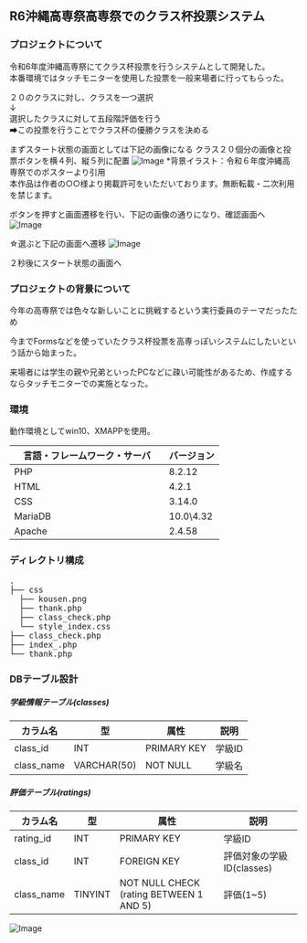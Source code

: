 
## R6沖縄高専祭高専祭でのクラス杯投票システム

### プロジェクトについて
令和6年度沖縄高専祭にてクラス杯投票を行うシステムとして開発した。
<br>本番環境ではタッチモニターを使用した投票を一般来場者に行ってもらった。

２０のクラスに対し、クラスを一つ選択
<br>↓
<br>選択したクラスに対して五段階評価を行う
<br>➡この投票を行うことでクラス杯の優勝クラスを決める

まずスタート状態の画面としては下記の画像になる
クラス２０個分の画像と投票ボタンを横４列、縦５列に配置
![Image](https://github.com/user-attachments/assets/6869d0f1-1a77-4da5-9ee0-5700bbcff8e5)
*背景イラスト：令和６年度沖縄高専祭でのポスターより引用<br>
本作品は作者の○○様より掲載許可をいただいております。無断転載・二次利用を禁じます。

ボタンを押すと画面遷移を行い、下記の画像の通りになり、確認画面へ
![Image](https://github.com/user-attachments/assets/39d574a5-f5d9-47a4-a2a2-a56e5255a248)

☆選ぶと下記の画面へ遷移
![Image](https://github.com/user-attachments/assets/f7ca711d-622b-4cdb-afb0-46c2896f85ef)

２秒後にスタート状態の画面へ

### プロジェクトの背景について
今年の高専祭では色々な新しいことに挑戦するという実行委員のテーマだったため

今までFormsなどを使っていたクラス杯投票を高専っぽいシステムにしたいという話から始まった。

来場者には学生の親や兄弟といったPCなどに疎い可能性があるため、作成するならタッチモニターでの実施となった。

### 環境

<!-- 言語、フレームワーク、ミドルウェア、インフラの一覧とバージョンを記載 -->
動作環境としてwin10、XMAPPを使用。

| 言語・フレームワーク・サーバ　　| バージョン |
| --------------------- | ---------- |
| PHP                   | 8.2.12    |
| HTML                  | 4.2.1      |
| CSS                   | 3.14.0     |
| MariaDB                | 10.0\4.32        |
| Apache                | 2.4.58    |


### ディレクトリ構成
<pre>
.
├── css
  ├── kousen.png
  ├── thank.php
  ├── class_check.php
  └── style_index.css
├── class_check.php
├── index_.php
└── thank.php
</pre>

### DBテーブル設計

##### 学級情報テーブル(classes)
| カラム名  | 型 | 属性   | 説明 |
| --------------------- | ----------  |----------   |----------   |
| class_id              | INT         | PRIMARY KEY | 学級ID      | 
| class_name            | VARCHAR(50) | NOT NULL    | 学級名      |

##### 評価テーブル(ratings)
| カラム名  | 型 | 属性   | 説明 |
| --------------------- | ----------  |----------   |----------   |
| rating_id              | INT         | PRIMARY KEY | 学級ID      | 
| class_id               | INT         | FOREIGN KEY    | 評価対象の学級ID(classes)      |
| class_name            | TINYINT | NOT NULL CHECK (rating BETWEEN 1 AND 5)    | 評価(1~5)      |

![Image](https://github.com/user-attachments/assets/ac242ff6-02c6-4a79-aafd-8e8c31219d48)

